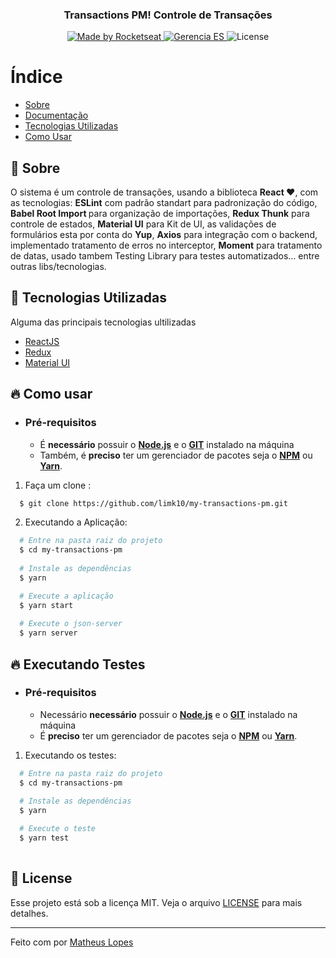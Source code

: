 
<h3 align="center">
    <br><br>
    <b>Transactions PM! Controle de Transações</b> 
</h3>

<p align="center">
<a href="https://www.linkedin.com/in/matheus-lopes-394240151/">
    <img alt="Made by Rocketseat" src="https://img.shields.io/badge/made%20by-Matheus Lopes-%237519C1">
  </a>
  <a href="https://pt-br.reactjs.org/">
    <img alt="Gerencia ES" src="https://img.shields.io/badge/made%20with-React-%237519C1">
  </a>
  <a>
  <img alt="License" src="https://img.shields.io/github/license/vitorserrano/ecoleta?color=%237519C1">
</p>

# Índice

- [Sobre](#sobre)
- [Documentação](#documentacao)
- [Tecnologias Utilizadas](#tecnologias-utilizadas)
- [Como Usar](#como-usar)

<a id="sobre"></a>

## :bookmark: Sobre


O sistema é um controle de transações, usando a biblioteca <b>React ❤</b>, com as tecnologias: <b>ESLint</b> com padrão standart para padronização do código, <b>Babel Root Import </b> para organização de importações, <b>Redux Thunk</b> para controle de estados, <b>Material UI</b> para Kit de UI, as validações de formulários esta por conta do <b>Yup</b>, <b>Axios</b> para integração com o backend, implementado tratamento de erros no interceptor, <b>Moment</b> para tratamento de datas, usado tambem Testing Library para testes automatizados... entre outras libs/tecnologias.

<a id="documentacao"></a>


## :rocket: Tecnologias Utilizadas

Alguma das principais tecnologias ultilizadas

- [ReactJS](https://reactjs.org/)
- [Redux](https://redux.js.org/)
- [Material UI](https://material-ui.com/pt/)

<a id="tecnologias-utilizadas"></a>


## :fire: Como usar

- ### **Pré-requisitos**

  - É **necessário** possuir o **[Node.js](https://nodejs.org/en/)** e o  **[GIT](https://git-scm.com/)** instalado na máquina
  - Também, é **preciso** ter um gerenciador de pacotes seja o **[NPM](https://www.npmjs.com/)** ou **[Yarn](https://yarnpkg.com/)**.

1. Faça um clone :

```sh
  $ git clone https://github.com/limk10/my-transactions-pm.git
```

2. Executando a Aplicação:

```sh
  # Entre na pasta raiz do projeto
  $ cd my-transactions-pm
    
  # Instale as dependências
  $ yarn

  # Execute a aplicação
  $ yarn start
  
  # Execute o json-server
  $ yarn server
```

<a id="como-usar"></a>

## :fire: Executando Testes

- ### **Pré-requisitos**

  - Necessário **necessário** possuir o **[Node.js](https://nodejs.org/en/)** e o  **[GIT](https://git-scm.com/)** instalado na máquina
  - É **preciso** ter um gerenciador de pacotes seja o **[NPM](https://www.npmjs.com/)** ou **[Yarn](https://yarnpkg.com/)**.


1. Executando os testes:

```sh
  # Entre na pasta raiz do projeto
  $ cd my-transactions-pm
    
  # Instale as dependências
  $ yarn

  # Execute o teste
  $ yarn test
  
```

<a id="executando-test"></a>


## :memo: License

Esse projeto está sob a licença MIT. Veja o arquivo [LICENSE](LICENSE.md) para mais detalhes.

---

Feito com por [Matheus Lopes](https://github.com/limk10)

